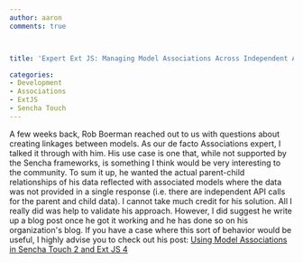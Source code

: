 ```yaml
---
author: aaron
comments: true



title: 'Expert Ext JS: Managing Model Associations Across Independent API Calls'

categories:
- Development
- Associations
- ExtJS
- Sencha Touch
---
```


A few weeks back, Rob Boerman reached out to us with questions about creating linkages between models. As our de facto Associations expert, I talked it through with him. His use case is one that, while not supported by the Sencha frameworks, is something I think would be very interesting to the community. To sum it up, he wanted the actual parent-child relationships of his data reflected with associated models where the data was not provided in a single response (i.e. there are independent API calls for the parent and child data). I cannot take much credit for his solution. All I really did was help to validate his approach. However, I did suggest he write up a blog post once he got it working and he has done so on his organization's blog. If you have a case where this sort of behavior would be useful, I highly advise you to check out his post: [Using Model Associations in Sencha Touch 2 and Ext JS 4](http://appointsolutions.com/2012/07/using-model-associations-in-sencha-touch-2-and-ext-js-4/)




